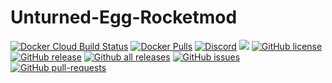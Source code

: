 # Unturned-Egg-Rocketmod
[![Docker Cloud Build Status](https://img.shields.io/docker/cloud/build/griffindor30/unturned-egg-rocketmod.svg?style=flat)](https://hub.docker.com/r/griffindor30/unturned-egg-rocketmod)
[![Docker Pulls](https://img.shields.io/docker/pulls/griffindor30/unturned-egg-rocketmod.svg?style=flat)](https://hub.docker.com/r/griffindor30/unturned-egg-rocketmod)
[![Discord](https://img.shields.io/discord/328932413428465674)](https://discord.gg/BbnkdtX)
![](https://img.shields.io/badge/status-prod-informational)
[![GitHub license](https://img.shields.io/github/license/GriffindorsDevelopment/Unturned-Egg-Rocketmod)](https://github.com/GriffindorsDevelopment/Unturned-Egg-Rocketmod/StrapDown.js/blob/master/LICENSE)
[![GitHub release](https://img.shields.io/github/release/GriffindorsDevelopment/Unturned-Egg-Rocketmod)](https://GitHub.com/GriffindorsDevelopment/Unturned-Egg-Rocketmod/releases/)
[![Github all releases](https://img.shields.io/github/downloads/GriffindorsDevelopment/Unturned-Egg-Rocketmod/total.svg)](https://GitHub.com/GriffindorsDevelopment/Unturned-Egg-Rocketmod/releases/)
[![GitHub issues](https://img.shields.io/github/issues/GriffindorsDevelopment/Unturned-Egg-Rocketmod)](https://GitHub.com/GriffindorsDevelopment/Unturned-Egg-Rocketmod/issues/)
[![GitHub pull-requests](https://img.shields.io/github/issues-pr/GriffindorsDevelopment/Unturned-Egg-Rocketmod)](https://GitHub.com/GriffindorsDevelopment/Unturned-Egg-Rocketmod/StrapDown.js/pull/)
